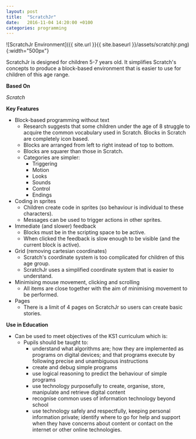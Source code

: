 ```yaml
---
layout: post
title:  "ScratchJr"
date:   2016-11-04 14:20:00 +0100
categories: programming
---
```


![ScratchJr Environment]({{ site.url }}{{ site.baseurl }}/assets/scratchjr.png){:width="500px"}

ScratchJr is designed for children 5-7 years old. It simplifies Scratch's concepts to produce a block-based environment that is easier to use for children of this age range.

**Based On**

*Scratch*

**Key Features**

- Block-based programming without text
	- Research suggests that some children under the age of 8 struggle to acquire the common vocabulary used in Scratch. Blocks in Scratch are completely icon based.
	- Blocks are arranged from left to right instead of top to bottom.
	- Blocks are squarer than those in Scratch.
	- Categories are simpler:
		- Triggering
		- Motion
		- Looks
		- Sounds
		- Control
		- Endings
- Coding in sprites
	- Children create code in sprites (so behaviour is individual to these characters).
	- Messages can be used to trigger actions in other sprites.
- Immediate (and slower) feedback
	- Blocks must be in the scripting space to be active.
	- When clicked the feedback is slow enough to be visible (and the current block is active).
- Grid (removing cartesian coordinates)
	- Scratch's coordinate system is too complicated for children of this age group.
	- ScratchJr uses a simplified coordinate system that is easier to understand.
- Minimising mouse movement, clicking and scrolling
	- All items are close together with the aim of minimising movement to be performed.
- Pages
	- There is a limit of 4 pages on ScratchJr so users can create basic stories.

**Use in Education**

- Can be used to meet objectives of the KS1 curriculum which is:
	- Pupils should be taught to:
		- understand what algorithms are; how they are implemented as programs on digital
	devices; and that programs execute by following precise and unambiguous instructions
		- create and debug simple programs
		- use logical reasoning to predict the behaviour of simple programs
		- use technology purposefully to create, organise, store, manipulate and retrieve digital
	content
		- recognise common uses of information technology beyond school
		- use technology safely and respectfully, keeping personal information private; identify
	where to go for help and support when they have concerns about content or contact on
	the internet or other online technologies.
